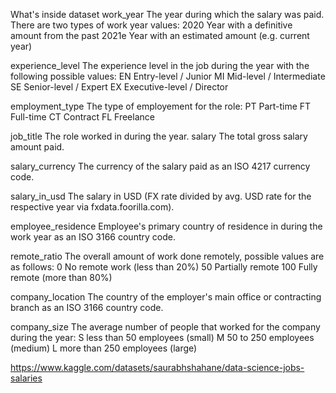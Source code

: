 What's inside dataset
work_year
The year during which the salary was paid. There are two types of work year values:
2020
Year with a definitive amount from the past
2021e
Year with an estimated amount (e.g. current year)

experience_level
The experience level in the job during the year with the following possible values:
EN
Entry-level / Junior
MI
Mid-level / Intermediate
SE
Senior-level / Expert
EX
Executive-level / Director

employment_type
The type of employement for the role:
PT
Part-time
FT
Full-time
CT
Contract
FL
Freelance

job_title
The role worked in during the year.
salary
The total gross salary amount paid.

salary_currency
The currency of the salary paid as an ISO 4217 currency code.

salary_in_usd
The salary in USD (FX rate divided by avg. USD rate for the respective year via fxdata.foorilla.com).

employee_residence
Employee's primary country of residence in during the work year as an ISO 3166 country code.

remote_ratio
The overall amount of work done remotely, possible values are as follows:
0
No remote work (less than 20%)
50
Partially remote
100
Fully remote (more than 80%)

company_location
The country of the employer's main office or contracting branch as an ISO 3166 country code.

company_size
The average number of people that worked for the company during the year:
S
less than 50 employees (small)
M
50 to 250 employees (medium)
L
more than 250 employees (large)

https://www.kaggle.com/datasets/saurabhshahane/data-science-jobs-salaries
